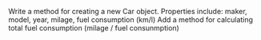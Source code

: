 Write a method for creating a new Car object.
Properties include: maker, model, year, milage, fuel consumption (km/l)
Add a method for calculating total fuel consumption (milage / fuel consunmption)